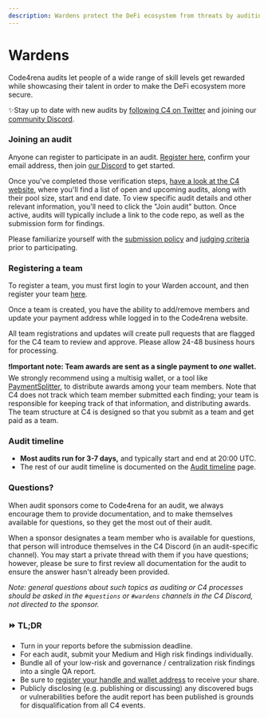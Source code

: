 ```yaml
---
description: Wardens protect the DeFi ecosystem from threats by auditing code.
---
```


# Wardens

Code4rena audits let people of a wide range of skill levels get rewarded while showcasing their talent in order to make the DeFi ecosystem more secure.

✨Stay up to date with new audits by [following C4 on Twitter](https://twitter.com/code4rena) and joining our [community Discord](https://discord.gg/EY5dvm3evD).

### Joining an audit

Anyone can register to participate in an audit. [Register here](https://code4rena.com/register/account), confirm your email address, then join [our Discord](https://discord.gg/code4rena) to get started.

Once you've completed those verification steps, [have a look at the C4 website](https://code4rena.com/audits/), where you'll find a list of open and upcoming audits, along with their pool size, start and end date. To view specific audit details and other relevant information, you'll need to click the "Join audit" button. Once active, audits will typically include a link to the code repo, as well as the submission form for findings.

Please familiarize yourself with the [submission policy](submission-policy.md) and [judging criteria](../../awarding/judging-criteria/) prior to participating.

### Registering a team

To register a team, you must first login to your Warden account, and then register your team [here](https://code4rena.com/register/team/).

Once a team is created, you have the ability to add/remove members and update your payment address while logged in to the Code4rena website.

All team registrations and updates will create pull requests that are flagged for the C4 team to review and approve. Please allow 24-48 business hours for processing.

❗️**Important note: Team awards are sent as a single payment to _one_ wallet.** We strongly recommend using a multisig wallet, or a tool like [PaymentSplitter](https://docs.openzeppelin.com/contracts/4.x/api/finance#PaymentSplitter), to distribute awards among your team members. Note that C4 does not track which team member submitted each finding; your team is responsible for keeping track of that information, and distributing awards. The team structure at C4 is designed so that you submit as a team and get paid as a team.

### Audit timeline

* **Most audits run for 3-7 days,** and typically start and end at 20:00 UTC.
* The rest of our audit timeline is documented on the [Audit timeline](https://docs.code4rena.com/structure/our-process/) page.

### Questions?

When audit sponsors come to Code4rena for an audit, we always encourage them to provide documentation, and to make themselves available for questions, so they get the most out of their audit.

When a sponsor designates a team member who is available for questions, that person will introduce themselves in the C4 Discord (in an audit-specific channel). You may start a private thread with them if you have questions; however, please be sure to first review all documentation for the audit to ensure the answer hasn't already been provided.

_Note: general questions about such topics as auditing or C4 processes should be asked in the `#questions` or `#wardens` channels in the C4 Discord, not directed to the sponsor._

### ⏩ TL;DR

* Turn in your reports before the submission deadline.
* For each audit, submit your Medium and High risk findings individually.
* Bundle all of your low-risk and governance / centralization risk findings into a single QA report.
* Be sure to [register your handle and wallet address](https://code4rena.com/register/account) to receive your share.
* Publicly disclosing (e.g. publishing or discussing) any discovered bugs or vulnerabilities before the audit report has been published is grounds for disqualification from all C4 events.
